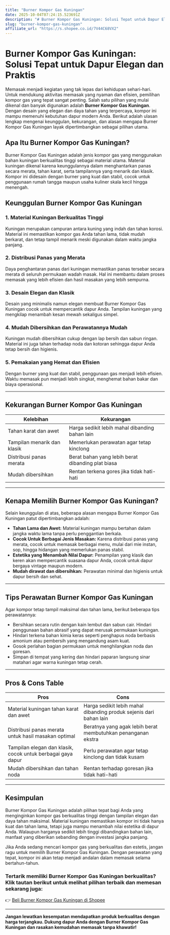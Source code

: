 ```yaml
---
title: "Burner Kompor Gas Kuningan"
date: 2025-10-04T07:24:15.523691Z
description: "# Burner Kompor Gas Kuningan: Solusi Tepat untuk Dapur Elegan dan Praktis..."
slug: "burner-kompor-gas-kuningan"
affiliate_url: "https://s.shopee.co.id/7V44C68VX2"
---
```

# Burner Kompor Gas Kuningan: Solusi Tepat untuk Dapur Elegan dan Praktis

Memasak menjadi kegiatan yang tak lepas dari kehidupan sehari-hari. Untuk mendukung aktivitas memasak yang nyaman dan efisien, pemilihan kompor gas yang tepat sangat penting. Salah satu pilihan yang mulai dikenal dan banyak digunakan adalah **Burner Kompor Gas Kuningan**. Dengan desain yang elegan dan daya tahan yang terpercaya, kompor ini mampu memenuhi kebutuhan dapur modern Anda. Berikut adalah ulasan lengkap mengenai keunggulan, kekurangan, dan alasan mengapa Burner Kompor Gas Kuningan layak dipertimbangkan sebagai pilihan utama.

## Apa Itu Burner Kompor Gas Kuningan?

Burner Kompor Gas Kuningan adalah jenis kompor gas yang menggunakan bahan kuningan berkualitas tinggi sebagai material utama. Material kuningan dikenal karena keunggulannya dalam menghantarkan panas secara merata, tahan karat, serta tampilannya yang menarik dan klasik. Kompor ini didesain dengan burner yang kuat dan stabil, cocok untuk penggunaan rumah tangga maupun usaha kuliner skala kecil hingga menengah.

## Keunggulan Burner Kompor Gas Kuningan

### 1. Material Kuningan Berkualitas Tinggi

Kuningan merupakan campuran antara kuning yang indah dan tahan korosi. Material ini memastikan kompor gas Anda tahan lama, tidak mudah berkarat, dan tetap tampil menarik meski digunakan dalam waktu jangka panjang.

### 2. Distribusi Panas yang Merata

Daya penghantaran panas dari kuningan memastikan panas tersebar secara merata di seluruh permukaan wadah masak. Hal ini membantu dalam proses memasak yang lebih efisien dan hasil masakan yang lebih sempurna.

### 3. Desain Elegan dan Klasik

Desain yang minimalis namun elegan membuat Burner Kompor Gas Kuningan cocok untuk mempercantik dapur Anda. Tampilan kuningan yang mengkilap menambah kesan mewah sekaligus simpel.

### 4. Mudah Dibersihkan dan Perawatannya Mudah

Kuningan mudah dibersihkan cukup dengan lap bersih dan sabun ringan. Material ini juga tahan terhadap noda dan kotoran sehingga dapur Anda tetap bersih dan higienis.

### 5. Pemakaian yang Hemat dan Efisien

Dengan burner yang kuat dan stabil, penggunaan gas menjadi lebih efisien. Waktu memasak pun menjadi lebih singkat, menghemat bahan bakar dan biaya operasional.

---

## Kekurangan Burner Kompor Gas Kuningan

| **Kelebihan** | **Kekurangan** |
|----------------|----------------|
| Tahan karat dan awet | Harga sedikit lebih mahal dibanding bahan lain |
| Tampilan menarik dan klasik | Memerlukan perawatan agar tetap kinclong |
| Distribusi panas merata | Berat bahan yang lebih berat dibanding plat biasa |
| Mudah dibersihkan | Rentan terkena gores jika tidak hati-hati |

---

## Kenapa Memilih Burner Kompor Gas Kuningan?

Selain keunggulan di atas, beberapa alasan mengapa Burner Kompor Gas Kuningan patut dipertimbangkan adalah:

- **Tahan Lama dan Awet:** Material kuningan mampu bertahan dalam jangka waktu lama tanpa perlu penggantian berkala.
- **Cocok Untuk Berbagai Jenis Masakan:** Karena distribusi panas yang merata, cocok untuk memasak berbagai menu, mulai dari mie instan, sop, hingga hidangan yang memerlukan panas stabil.
- **Estetika yang Menambah Nilai Dapur:** Penampilan yang klasik dan keren akan mempercantik suasana dapur Anda, cocok untuk dapur bergaya vintage maupun modern.
- **Mudah dirawat dan dibersihkan:** Perawatan minimal dan higienis untuk dapur bersih dan sehat.

---

## Tips Perawatan Burner Kompor Gas Kuningan

Agar kompor tetap tampil maksimal dan tahan lama, berikut beberapa tips perawatannya:

- Bersihkan secara rutin dengan kain lembut dan sabun cair. Hindari penggunaan bahan abrasif yang dapat merusak permukaan kuningan.
- Hindari terkena bahan kimia keras seperti penghapus noda berbasis amonium atau pembersih yang mengandung asam kuat.
- Gosok perlahan bagian permukaan untuk menghilangkan noda dan goresan.
- Simpan di tempat yang kering dan hindari paparan langsung sinar matahari agar warna kuningan tetap cerah.

---

## Pros & Cons Table

| **Pros** | **Cons** |
|-------------|--------------|
| Material kuningan tahan karat dan awet | Harga sedikit lebih mahal dibanding produk sejenis dari bahan lain |
| Distribusi panas merata untuk hasil masakan optimal | Beratnya yang agak lebih berat membutuhkan penanganan ekstra |
| Tampilan elegan dan klasik, cocok untuk berbagai gaya dapur | Perlu perawatan agar tetap kinclong dan tidak kusam |
| Mudah dibersihkan dan tahan noda | Rentan terhadap goresan jika tidak hati-hati |

---

## Kesimpulan

Burner Kompor Gas Kuningan adalah pilihan tepat bagi Anda yang menginginkan kompor gas berkualitas tinggi dengan tampilan elegan dan daya tahan maksimal. Material kuningan memastikan kompor ini tidak hanya kuat dan tahan lama, tetapi juga mampu menambah nilai estetika di dapur Anda. Walaupun harganya sedikit lebih tinggi dibandingkan bahan lain, manfaat yang diberikan sebanding dengan investasi jangka panjang.

Jika Anda sedang mencari kompor gas yang berkualitas dan estetis, jangan ragu untuk memilih Burner Kompor Gas Kuningan. Dengan perawatan yang tepat, kompor ini akan tetap menjadi andalan dalam memasak selama bertahun-tahun.

### Tertarik memiliki Burner Kompor Gas Kuningan berkualitas? Klik tautan berikut untuk melihat pilihan terbaik dan memesan sekarang juga:  
👉 [Beli Burner Kompor Gas Kuningan di Shopee](https://s.shopee.co.id/7V44C68VX2)

---

**Jangan lewatkan kesempatan mendapatkan produk berkualitas dengan harga terjangkau. Dukung dapur Anda dengan Burner Kompor Gas Kuningan dan rasakan kemudahan memasak tanpa khawatir!**